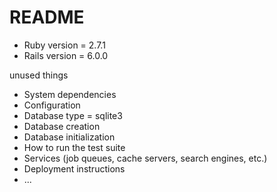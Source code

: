# README

* Ruby version = 2.7.1
* Rails version = 6.0.0

unused things

* System dependencies
* Configuration
* Database type = sqlite3
* Database creation
* Database initialization
* How to run the test suite
* Services (job queues, cache servers, search engines, etc.)
* Deployment instructions
* ...
